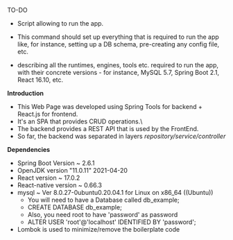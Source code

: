 TO-DO

- Script allowing to run the app.
- This command should set up everything that is required to run the app like, for instance, setting up a DB schema,
  pre-creating any config file, etc.

- describing all the runtimes, engines, tools etc. required to run the
  app, with their concrete versions - for instance, MySQL 5.7, Spring Boot 2.1, React 16.10, etc. 

**Introduction**
- This Web Page was developed using Spring Tools for backend + React.js for frontend.
- It's an SPA that provides CRUD operations.\
- The backend provides a REST API that is used by the FrontEnd.
- So far, the backend was separated in layers _repository/service/controller_

**Dependencies**
- Spring Boot Version ~ 2.6.1 
- OpenJDK version "11.0.11" 2021-04-20
- React version ~ 17.0.2
- React-native version ~ 0.66.3
- mysql ~ Ver 8.0.27-0ubuntu0.20.04.1 for Linux on x86_64 ((Ubuntu))
    - You will need to have a Database called db_example;
    - CREATE DATABASE db_example;
    - Also, you need root to have 'password' as password
    - ALTER USER 'root'@'localhost' IDENTIFIED BY 'password';
- Lombok is used to minimize/remove the boilerplate code